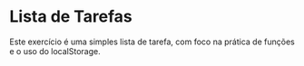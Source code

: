 # Lista de Tarefas

Este exercício é uma simples lista de tarefa, com foco na prática de funções e o uso do localStorage.